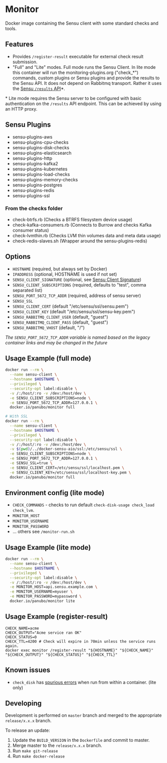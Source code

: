 # Monitor

Docker image containing the Sensu client with some standard checks and tools.

## Features

- Provides `/register-result` executable for external check result submission.
- "Full" and "Lite" modes. Full mode runs the Sensu Client. In lite mode this container will run the monitoring-plugins.org ("check_*") commands, custom plugins or Sensu plugins and provide the results to the Sensu API. It does not depend on Rabbitmq transport. Rather it uses the [Sensu `/results` API](https://sensuapp.org/docs/1.0/api/results-api.html#the-results-api-endpoint)\*.

\* Lite mode requires the Sensu server to be configured with basic authentication on the `/results` API endpoint. This can be achieved by using an HTTP proxy.

## Sensu Plugins

* sensu-plugins-aws
* sensu-plugins-cpu-checks
* sensu-plugins-disk-checks
* sensu-plugins-elasticsearch
* sensu-plugins-http
* sensu-plugins-kafka2
* sensu-plugins-kubernetes
* sensu-plugins-load-checks
* sensu-plugins-memory-checks
* sensu-plugins-postgres
* sensu-plugins-redis
* sensu-plugins-ssl

### From the checks folder

* check-btrfs.rb (Checks a BTRFS filesystem device usage)
* check-kafka-consumers.rb (Connects to Burrow and checks Kafka consumer status)
* check-lvmthin.rb (Checks LVM thin volumes data and meta data usage)
* check-redis-slaves.sh (Wrapper around the sensu-plugins-redis)

## Options

* `HOSTNAME` (required, but always set by Docker)
* `IPADDRESS` (optional, HOSTNAME is used if not set)
* `SENSU_CLIENT_SIGNATURE` (optional, see [Sensu Client Signature](https://sensuapp.org/docs/latest/reference/clients.html#client-signature))
* `SENSU_CLIENT_SUBSCRIPTIONS` (required, defaults to "test", comma separated list)
* `SENSU_PORT_5672_TCP_ADDR` (required, address of sensu server)
* `SENSU_SSL`
* `SENSU_CLIENT_CERT` (default "/etc/sensu/ssl/sensu.pem")
* `SENSU_CLIENT_KEY` (default "/etc/sensu/ssl/sensu-key.pem")
* `SENSU_RABBITMQ_CLIENT_USER` (default, "guest")
* `SENSU_RABBITMQ_CLIENT_PASS` (default, "guest")
* `SENSU_RABBITMQ_VHOST` (default, "/")

_The `SENSU_PORT_5672_TCP_ADDR` variable is named based on the legacy container links and may be changed in the future_

## Usage Example (full mode)

```bash
docker run --rm \
  --name sensu-client \
  --hostname $HOSTNAME \
  --privileged \
  --security-opt label:disable \
  -v /:/host/:ro -v /dev:/host/dev \
  -e SENSU_CLIENT_SUBSCRIPTIONS=node \
  -e SENSU_PORT_5672_TCP_ADDR=127.0.0.1 \
  docker.io/panubo/monitor full

# With SSL
docker run --rm \
  --name sensu-client \
  --hostname $HOSTNAME \
  --privileged \
  --security-opt label:disable \
  -v /:/host/:ro -v /dev:/host/dev \
  -v $(pwd)/../docker-sensu-aio/ssl:/etc/sensu/ssl \
  -e SENSU_CLIENT_SUBSCRIPTIONS=node \
  -e SENSU_PORT_5672_TCP_ADDR=127.0.0.1 \
  -e SENSU_SSL=true \
  -e SENSU_CLIENT_CERT=/etc/sensu/ssl/localhost.pem \
  -e SENSU_CLIENT_KEY=/etc/sensu/ssl/localhost-key.pem \
  docker.io/panubo/monitor full
```

## Environment config (lite mode)

- `CHECK_COMMANDS` - checks to run default `check-disk-usage check_load check_lvm`.
- `MONITOR_HOST`
- `MONITOR_USERNAME`
- `MONITOR_PASSWORD`
- ... others see `/monitor-run.sh`

## Usage Example (lite mode)

```bash
docker run --rm \
  --name sensu-client \
  --hostname $HOSTNAME \
  --privileged \
  --security-opt label:disable \
  -v /:/host/:ro -v /dev:/host/dev \
  -e MONITOR_HOST=api.sensu.example.com \
  -e MONITOR_USERNAME=myuser \
  -e MONITOR_PASSWORD=mypassword \
  docker.io/panubo/monitor lite
```

## Usage Example (register-result)

```
CHECK_NAME=acme
CHECK_OUTPUT="Acme service ran OK"
CHECK_STATUS=0
CHECK_TTL=4200 # Check will expire in 70min unless the service runs again.
docker exec monitor /register-result "${HOSTNAME}" "${CHECK_NAME}" "${CHECK_OUTPUT}" "${CHECK_STATUS}" "${CHECK_TTL}"
```

## Known issues

- `check_disk` has [spurious errors](https://github.com/monitoring-plugins/monitoring-plugins/issues/847) when run from within a container. (lite only)

## Developing

Development is performed on `master` branch and merged to the appropriate `release/x.x.x` branch.

To release an update:

1. Update the `BUILD_VERSION` in the `Dockerfile` and commit to master.
2. Merge master to the `release/x.x.x` branch.
3. Run `make git-release`
4. Run `make docker-release`

